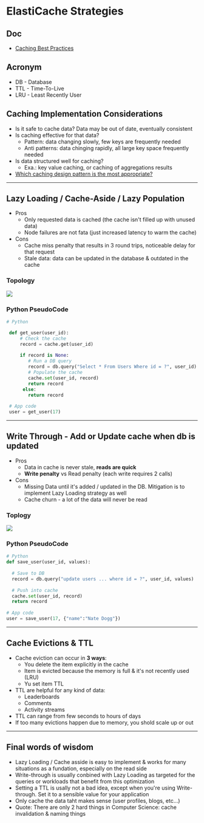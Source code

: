 # ElastiCache Strategies

## Doc
* [Caching Best Practices](https://aws.amazon.com/caching/best-practices/)

## Acronym
* DB - Database
* TTL - Time-To-Live
* LRU - Least Recently User

## Caching Implementation Considerations
* Is it safe to cache data? Data may be out of date, eventually consistent
* Is caching effective for that data?
    * Pattern: data changing slowly, few keys are frequently needed
    * Anti patterns: data chinging rapidly, all large key space frequently needed
* Is data structured well for caching?
    * Exa.: key value caching, or caching of aggregations results
* <ins>Which caching design pattern is the most appropriate?</ins>

---

## Lazy Loading / Cache-Aside / Lazy Population 
* Pros
    * Only requested data is cached (the cache isn't filled up with unused data)
    * Node failures are not fata (just increased latency to warm the cache)
* Cons
    * Cache miss penalty that results in 3 round trips, noticeable delay for that request
    * Stale data: data can be updated in the database & outdated in the cache

### Topology
[<img src="https://i.imgur.com/ZcsrdZI.png">](https://i.imgur.com/ZcsrdZI.png)

### Python PseudoCode
````python
# Python

 def get_user(user_id):
     # Check the cache
     record = cache.get(user_id)
     
     if record is None:
        # Run a DB query
        record = db.query("Select * From Users Where id = ?", user_id)
        # Populate the cache
        cache.set(user_id, record)
        return record
      else:
        return record
        
 # App code
 user = get_user(17)
````

---

## Write Through - Add or Update cache when db is updated
* Pros
    * Data in cache is never stale, **reads are quick**
    * **Write penalty** vs Read penalty (each write requires 2 calls)
* Cons
    * Missing Data until it's added / updated in the DB. Mitigation is to implement Lazy Loading strategy as well
    * Cache churn - a lot of the data will never be read

### Toplogy
[<img src="https://i.imgur.com/Ov6b4OK.png">](https://i.imgur.com/Ov6b4OK.png)

### Python PseudoCode
````Python
# Python
def save_user(user_id, values):
  
  # Save to DB
  record = db.query("update users ... where id = ?", user_id, values)
  
  # Push into cache
  cache.set(user_id, record)
  return record
  
# App code
user = save_user(17, {"name":"Nate Dogg"})
```` 

---

## Cache Evictions & TTL
* Cache eviction can occur in **3 ways**:
    * You delete the item explicitly in the cache
    * Item is evicted because the memory is full & it's not recently used (LRU)
    * Yu set item TTL
* TTL are helpful for any kind of data:
    * Leaderboards
    * Comments
    * Activity streams
* TTL can range from few seconds to hours of days
* If too many evictions happen due to memory, you shold scale up or out

---

## Final words of wisdom
* Lazy Loading / Cache asside is easy to implement & works for many situations as a fundation, especially on the read side
* Write-through is usually conbined with Lazy Loading as targeted for the queries or workloads that benefit from this optimization
* Setting a TTL is usally not a bad idea, except when you're using Write-through. Set it to a sensible value for your application
* Only cache the data taht makes sense (user profiles, blogs, etc...)
* Quote: There are only 2 hard things in Computer Science: cache invalidation & naming things
